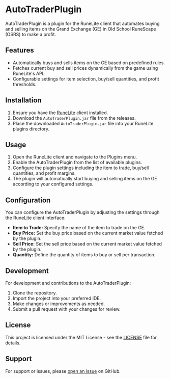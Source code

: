 # AutoTraderPlugin

AutoTraderPlugin is a plugin for the RuneLite client that automates buying and selling items on the Grand Exchange (GE) in Old School RuneScape (OSRS) to make a profit.

## Features

- Automatically buys and sells items on the GE based on predefined rules.
- Fetches current buy and sell prices dynamically from the game using RuneLite's API.
- Configurable settings for item selection, buy/sell quantities, and profit thresholds.

## Installation

1. Ensure you have the [RuneLite](https://runelite.net/) client installed.
2. Download the `AutoTraderPlugin.jar` file from the releases.
3. Place the downloaded `AutoTraderPlugin.jar` file into your RuneLite plugins directory.

## Usage

1. Open the RuneLite client and navigate to the Plugins menu.
2. Enable the AutoTraderPlugin from the list of available plugins.
3. Configure the plugin settings including the item to trade, buy/sell quantities, and profit margins.
4. The plugin will automatically start buying and selling items on the GE according to your configured settings.

## Configuration

You can configure the AutoTraderPlugin by adjusting the settings through the RuneLite client interface:

- **Item to Trade:** Specify the name of the item to trade on the GE.
- **Buy Price:** Set the buy price based on the current market value fetched by the plugin.
- **Sell Price:** Set the sell price based on the current market value fetched by the plugin.
- **Quantity:** Define the quantity of items to buy or sell per transaction.

## Development

For development and contributions to the AutoTraderPlugin:

1. Clone the repository.
2. Import the project into your preferred IDE.
3. Make changes or improvements as needed.
4. Submit a pull request with your changes for review.

## License

This project is licensed under the MIT License - see the [LICENSE](LICENSE) file for details.

## Support

For support or issues, please [open an issue](https://github.com/your-repo/issues) on GitHub.
